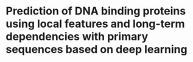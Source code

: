 # Prediction of DNA binding proteins using local features and long-term dependencies with primary sequences based on deep learning 
